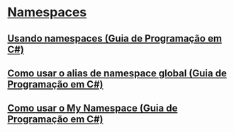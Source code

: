 # [Namespaces](TocOutOfQuery)
## [Usando namespaces (Guia de Programação em C#)](using-namespaces.md)
## [Como usar o alias de namespace global (Guia de Programação em C#)](how-to-use-the-global-namespace-alias.md)
## [Como usar o My Namespace (Guia de Programação em C#)](how-to-use-the-my-namespace.md)
